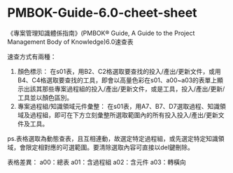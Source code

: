 # PMBOK-Guide-6.0-cheet-sheet
《專案管理知識體係指南》(PMBOK® Guide, A Guide to the Project Management Body of Knowledge)6.0速查表

速查方式有兩種：
1. 顏色標示：
  在s01表，用B2、C2格選取要查找的投入/產出/更新文件，或用B4、C4格選取要查找的工具，即會以高量色彩在s01、a00~a03的表單上顯示出該其那些專案過程組的投入/產出/更新文件，或是工具，投入/產出/更新/工具並以顏色區別。
1. 專案過程組/知識領域元件彙整：
  在s01表，用A7、B7、D7選取過程、知識領域及過程組，即可在下方立刻彙整所選取範圍內的所有投入投入/產出/更新文件及工具。
  
  ps.表格選取為動態查表，且互相連動，故選定特定過程組，或先選定特定知識領域，會限定相對應的可選範圍。要清除選取內容可直接以del鍵刪除。

表格差異：
a00：總表
a01：含過程組
a02：含元件
a03：轉橫向
